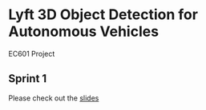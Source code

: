 # Lyft 3D Object Detection for Autonomous Vehicles
EC601 Project

## Sprint 1
Please check out the [slides](./sprint1_slides.pdf)

